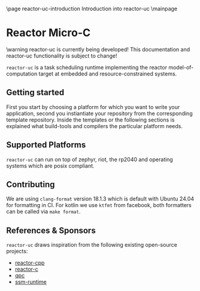 \page reactor-uc-introduction Introduction into reactor-uc
\mainpage

Reactor Micro-C 
====================

\warning reactor-uc is currently being developed! This documentation and reactor-uc functionality is subject to change!

`reactor-uc` is a task scheduling runtime implementing the reactor
model-of-computation target at embedded and resource-constrained systems.

## Getting started

First you start by choosing a platform for which you want to write your application, second 
you instiantiate your repository from the corresponding template repository. Inside the templates
or the following sections is explained what build-tools and compilers the particular platform needs.

## Supported Platforms

`reactor-uc` can run on top of zephyr, riot, the rp2040 and operating systems which are posix compliant.

## Contributing

We are using `clang-format` version 18.1.3 which is default with Ubuntu 24.04 for formatting in CI. For kotlin we use `ktfmt` from facebook, both formatters can be called via `make format`.

## References & Sponsors

`reactor-uc` draws inspiration from the following existing open-source projects:

- [reactor-cpp](https://github.com/lf-lang/reactor-cpp)
- [reactor-c](https://github.com/lf-lang/reactor-c)
- [qpc](https://github.com/QuantumLeaps/qpc)
- [ssm-runtime](https://github.com/QuantumLeaps/qpc)

